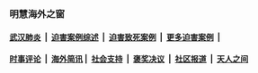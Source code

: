 
### 明慧海外之窗

####  [武汉肺炎](indexes/365.md?t=02112100) &nbsp;|&nbsp;  [迫害案例综述](indexes/328.md?t=02112100) &nbsp;|&nbsp; [迫害致死案例](indexes/277.md?t=02112100)  &nbsp;|&nbsp; [更多迫害案例](indexes/81.md?t=02112100)  &nbsp;|&nbsp; 
####  [时事评论](indexes/19.md?t=02112100) &nbsp;|&nbsp; [海外简讯](indexes/245.md?t=02112100)&nbsp;|&nbsp;  [社会支持](indexes/140.md?t=02112100) &nbsp;|&nbsp; [褒奖决议](indexes/282.md?t=02112100) &nbsp;|&nbsp; [社区报道](indexes/91.md?t=02112100)  &nbsp;|&nbsp; [天人之间](indexes/78.md?t=02112100) 

